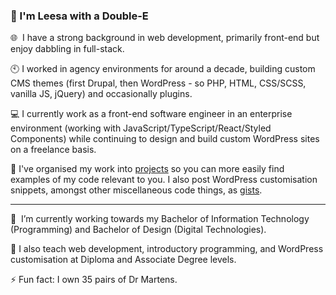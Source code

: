### 👋 I'm Leesa with a Double-E 

🌐 &nbsp;I have a strong background in web development, primarily front-end but enjoy dabbling in full-stack.

:clock10: I worked in agency environments for around a decade, building custom CMS themes (first Drupal, then WordPress - so PHP, HTML, CSS/SCSS, vanilla JS, jQuery) and occasionally plugins.

:computer: I currently work as a front-end software engineer in an enterprise environment (working with JavaScript/TypeScript/React/Styled Components) while continuing to design and build custom WordPress sites on a freelance basis.


📂 I've organised my work into [projects](https://github.com/doubleedesign?tab=projects&type=classic) so you can more easily find examples of my code relevant to you. I also post WordPress customisation snippets, amongst other miscellaneous code things, as [gists](https://gist.github.com/doubleedesign).


---

:notebook:  &nbsp;I’m currently working towards my Bachelor of Information Technology (Programming) and Bachelor of Design (Digital Technologies).

🏫 I also teach web development, introductory programming, and WordPress customisation at Diploma and Associate Degree levels.

⚡ Fun fact: I own 35 pairs of Dr Martens.
